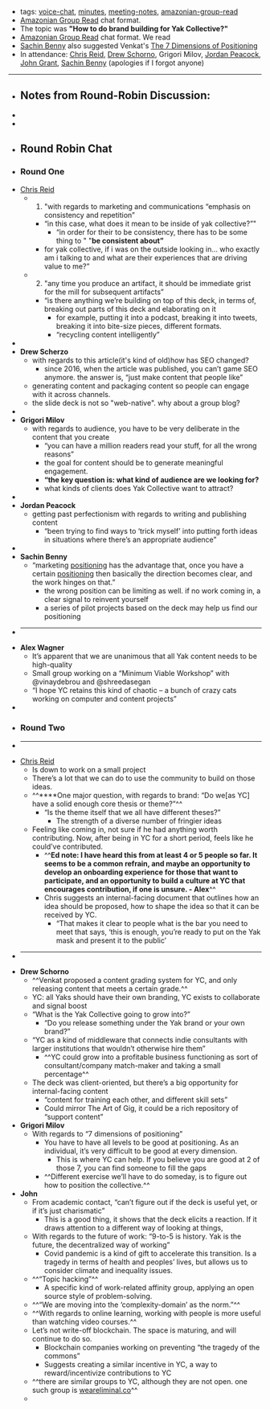 - tags: [voice-chat](<../../voice-chat.md>), [minutes](<../../minutes.md>), [meeting-notes](<../../meeting-notes.md>), [amazonian-group-read](<../../amazonian-group-read.md>)
- [Amazonian Group Read](<../../Amazonian Group Read.md>) chat format. 
- The topic was **"How to do brand building for Yak Collective?"**
- [Amazonian Group Read](<../../Amazonian Group Read.md>) chat format. We read
- [Sachin Benny](<../../Sachin Benny.md>) also suggested Venkat's [The 7 Dimensions of Positioning](https://206hwf3fj4w52u3br03fi242-wpengine.netdna-ssl.com/wp-content/uploads/2010/08/innInfl.jpg)
- In attendance: [Chris Reid](<../../Chris Reid.md>), [Drew Schorno](<../../Drew Schorno.md>), Grigori Milov, [Jordan Peacock](<../../Jordan Peacock.md>), [John Grant](<../../John Grant.md>), [Sachin Benny](<../../Sachin Benny.md>) (apologies if I forgot anyone)
- ---
- ## **Notes from Round-Robin Discussion:**
- 
- 
- ## **Round Robin Chat**
- ### **Round One**
- [Chris Reid](<../../Chris Reid.md>)
    - 1. "with regards to marketing and communications “emphasis on consistency and repetition”
        - “in this case, what does it mean to be inside of yak collective?”"
            -  “in order for their to be consistency, there has to be some thing to " "__be consistent about”__
        - for yak collective, if i was on the outside looking in… who exactly am i talking to and what are their experiences that are driving value to me?”
    - 2. "any time you produce an artifact, it should be immediate grist for the mill for subsequent artifacts”
        - “is there anything we’re building on top of this deck, in terms of, breaking out parts of this deck and elaborating on it
            - for example, putting it into a podcast, breaking it into tweets, breaking it into bite-size pieces, different formats.
            - “recycling content intelligently”
- 
- **Drew Scherzo**
    - with regards to this article(it's kind of old)how has SEO changed?
        - since 2016, when the article was published, you can’t game SEO anymore. the answer is, “just make content that people like”
    - generating content and packaging content so people can engage with it across channels.
    - the slide deck is not so "web-native". why about a group blog?
- 
- **Grigori Milov**
    - with regards to audience, you have to be very deliberate in the content that you create
        - “you can have a million readers read your stuff, for all the wrong reasons”
        - the goal for content should be to generate meaningful engagement.
        - **“the key question is: what kind of audience are we looking for?**
        - what kinds of clients does Yak Collective want to attract?
- 
- **Jordan Peacock**
    - getting past perfectionism with regards to writing and publishing content
        - “been trying to find ways to ‘trick myself’ into putting forth ideas in situations where there’s an appropriate audience”
- 
- **Sachin Benny**
    - “marketing [positioning](<../../positioning.md>) has the advantage that, once you have a certain [positioning](<../../positioning.md>) then basically the direction becomes clear, and the work hinges on that.”
        - the wrong position can be limiting as well. if no work coming in, a clear signal to reinvent yourself
        - a series of pilot projects based on the deck may help us find our positioning
- ****
- **Alex Wagner**
    - It’s apparent that we are unanimous that all Yak content needs to be high-quality
    - Small group working on a “Minimum Viable Workshop” with @vinaydebrou and @shreedasegan
    - “I hope YC retains this kind of chaotic – a bunch of crazy cats working on computer and content projects”
- 
- ### **Round Two**
- ****
- [Chris Reid](<../../Chris Reid.md>)
    - Is down to work on a small project
    - There’s a lot that we can do to use the community to build on those ideas.
    - ^^****One major question, with regards to brand: “Do we[as YC] have a solid enough core thesis or theme?”^^
        - “Is the theme itself that we all have different theses?”
            - The strength of a diverse number of fringier ideas
    - Feeling like coming in, not sure if he had anything worth contributing. Now, after being in YC for a short period, feels like he could’ve contributed.
        - ^^__Ed note: I have heard this from at least 4 or 5 people so far. It seems to be a common refrain, and maybe an opportunity to develop an onboarding experience for those that want to participate, and an opportunity to build a culture at YC that encourages contribution, if one is unsure. - Alex__^^
        - Chris suggests an internal-facing document that outlines how an idea should be proposed, how to shape the idea so that it can be received by YC.
            - “That makes it clear to people what is the bar you need to meet that says, ‘this is enough, you’re ready to put on the Yak mask and present it to the public’
- ****
- **Drew Schorno**
    - ^^Venkat proposed a content grading system for YC, and only releasing content that meets a certain grade.^^
    - YC: all Yaks should have their own branding, YC exists to collaborate and signal boost
    - “What is the Yak Collective going to grow into?”
        - “Do you release something under the Yak brand or your own brand?”
    - “YC as a kind of middleware that connects indie consultants with larger institutions that wouldn’t otherwise hire them”
        - ^^YC could grow into a profitable business functioning as sort of consultant/company match-maker and taking a small percentage^^
    - The deck was client-oriented, but there’s a big opportunity for internal-facing content
        - “content for training each other, and different skill sets”
        - Could mirror The Art of Gig, it could be a rich repository of “support content”
- **Grigori Milov**
    - With regards to “7 dimensions of positioning”
        - You have to have all levels to be good at positioning. As an individual, it’s very difficult to be good at every dimension.
            - This is where YC can help. If you believe you are good at 2 of those 7, you can find someone to fill the gaps
        - ^^Different exercise we’ll have to do someday, is to figure out how to position the collective.^^
- **John**
    - From academic contact, “can’t figure out if the deck is useful yet, or if it’s just charismatic”
        - This is a good thing, it shows that the deck elicits a reaction. If it draws attention to a different way of looking at things,
    - With regards to the future of work: “9-to-5 is history. Yak is the future, the decentralized way of working”
        - Covid pandemic is a kind of gift to accelerate this transition. Is a tragedy in terms of health and peoples’ lives, but allows us to consider climate and inequality issues.
    - ^^“Topic hacking”^^
        - A specific kind of work-related affinity group, applying an open source style of problem-solving.
    - ^^“We are moving into the ‘complexity-domain’ as the norm.”^^
    - ^^With regards to online learning, working with people is more useful than watching video courses.^^
    - Let’s not write-off blockchain. The space is maturing, and will continue to do so.
        - Blockchain companies working on preventing “the tragedy of the commons”
        - Suggests creating a similar incentive in YC, a way to reward/incentivize contributions to YC
    - ^^there are similar groups to YC, although they are not open. one such group is [weareliminal.co](weareliminal.co)^^
    - 
